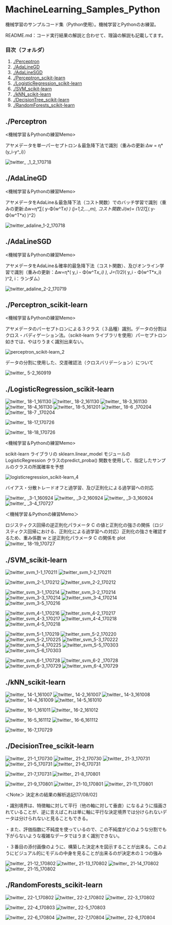 # MachineLearning_Samples_Python
機械学習のサンプルコード集（Python使用）。機械学習とPythonのお練習。

README.md：コード実行結果の解説と合わせて、理論の解説も記載してます。

### 目次（フォルダ）

1. [./Perceptron](#Perceptron)
1. [./AdaLineGD](#AdaLineGD) 
1. [./AdaLineSGD](#AdaLineSGD)
1. [./Perceptron_scikit-learn](#Perceptron_scikit-learn)
1. [./LogisticRegression_scikit-learn](#LogisticRegression_scikit-learn)
1. [./SVM_scikit-learn](#SVM_scikit-learn)
1. [./kNN_scikit-learn](#kNN_scikit-learn)
1. [./DecisionTree_scikit-learn](#DecisionTree_scikit-learn)
1. [./RandomForests_scikit-learn](#RandomForests_scikit-learn)

<a name="Perceptron"></a>
## ./Perceptron 

<機械学習＆Pythonの練習Memo>

アヤメデータを単一パーセプトロン＆最急降下法で識別（重みの更新:Δw = η*(y_i-y^_i)）

![twitter_ _1_2_170718](https://user-images.githubusercontent.com/25688193/28357345-0fc51218-6ca6-11e7-859e-5e1d71bca1c2.png)


<a name="AdaLineGD"></a>
## ./AdaLineGD

<機械学習＆Pythonの練習Memo>

アヤメデータをAdaLine＆最急降下法（コスト関数）でのバッチ学習で識別（重みの更新:Δw=η*∑( y-Φ(w^T*x) ) (j=1,2,...,m), コスト関数:J(w)= (1/2)*∑( y-Φ(w^T*x) )^2）

![twitter_adaline_1-2_170718](https://user-images.githubusercontent.com/25688193/28357349-152a9656-6ca6-11e7-9611-90643928b4a6.png)


<a name="AdaLineSGD"></a>
## ./AdaLineSGD

<機械学習＆Pythonの練習Memo> 

アヤメデータをAdaLine＆確率的最急降下法（コスト関数）、及びオンライン学習で識別（重みの更新：Δw=η*( y_i - Φ(w^T*x_i) ), J=(1/2)*( y_i - Φ(w^T*x_i) )^2, i：ランダム）

![twitter_adaline_2-2_170719](https://user-images.githubusercontent.com/25688193/28357356-19940cb8-6ca6-11e7-80ba-50e0c968f6dc.png)


<a name="Perceptron_scikit-learn"></a>
## ./Perceptron_scikit-learn

<機械学習＆Pythonの練習Memo> 

アヤメデータのパーセプトロンによる３クラス（３品種）識別。データの分割はクロス・バディゲーション法。（scikit-learn ライブラリを使用）パーセプトロン如きでは、やはりうまく識別出来ない。

![perceptron_scikit-learn_2](https://user-images.githubusercontent.com/25688193/28395827-d3c43ef6-6d31-11e7-9421-0fb406a6ec49.png)

データの分割に使用した、交差確認法（クロスバリデーション）について

![twitter_ 5-2_160919](https://user-images.githubusercontent.com/25688193/28366331-2ee5c04a-6cc7-11e7-9085-210c9b0de274.png)


<a name="LogisticRegression_scikit-learn"></a>
## ./LogisticRegression_scikit-learn
![twitter_ 18-1_161130](https://user-images.githubusercontent.com/25688193/28620065-596c98e6-7246-11e7-86bc-b162dc67923f.png)
![twitter_ 18-2_161130](https://user-images.githubusercontent.com/25688193/28620079-6469d858-7246-11e7-8228-38d902db541f.png)
![twitter_ 18-3_161130](https://user-images.githubusercontent.com/25688193/28620103-7ce82c9a-7246-11e7-80c1-0de312e10d62.png)
![twitter_ 18-4_161130](https://user-images.githubusercontent.com/25688193/28620114-8273782c-7246-11e7-8505-4627605c4290.png)
![twitter_ 18-5_161201](https://user-images.githubusercontent.com/25688193/28620120-884b54a4-7246-11e7-819a-61e546a75fb1.png)
![twitter_ 18-6 _170204](https://user-images.githubusercontent.com/25688193/28620130-93ed169e-7246-11e7-9bea-de868a82455b.png)
![twitter_ 18-7 _170204](https://user-images.githubusercontent.com/25688193/28620136-9846c1f4-7246-11e7-88af-7ac885a097e9.png)

![twitter_ 18-17_170726](https://user-images.githubusercontent.com/25688193/28604784-47ddf5f4-7208-11e7-8136-3ac637f584f2.png)

![twitter_ 18-18_170726](https://user-images.githubusercontent.com/25688193/28615080-dcc565d8-7232-11e7-9e72-d7a9b8166136.png)

<機械学習＆Pythonの練習Memo>

scikit-learn ライブラリの sklearn.linear_model モジュールの LogisticRegression クラスのpredict_proba() 関数を使用して、指定したサンプルのクラスの所属確率を予想

![logisticregression_scikit-learn_4](https://user-images.githubusercontent.com/25688193/28619864-725f0614-7245-11e7-8534-6c162eba8dd3.png)

バイアス・分散トレードオフと過学習、及び正則化による過学習への対応

![twitter_ _3-1_160924](https://user-images.githubusercontent.com/25688193/28652178-310a6984-72c1-11e7-994c-d28390cd000b.png)
![twitter_ _3-2_160924](https://user-images.githubusercontent.com/25688193/28652185-381f5356-72c1-11e7-8fae-37e7f77b4e30.png)
![twitter_ _3-3_160924](https://user-images.githubusercontent.com/25688193/28652189-3da74482-72c1-11e7-8050-866a21cba355.png)
![twitter_ _3-4_170727](https://user-images.githubusercontent.com/25688193/28652195-456e0480-72c1-11e7-96c4-c2d9ee8ba273.png)

＜機械学習＆Pythonの練習Memo＞

ロジスティクス回帰の逆正則化パラメータ C の値と正則化の強さの関係（ロジスティクス回帰における、正則化による過学習への対応）正則化の強さを確認するため、重み係数 w と逆正則化パラメータ C の関係を plot
![twitter_ 18-19_170727](https://user-images.githubusercontent.com/25688193/28652198-4b09b560-72c1-11e7-8053-a9e00b280ef8.png)


<a name="SVM_scikit-learn"></a>
## ./SVM_scikit-learn

![twitter_svm_1-1_170211](https://user-images.githubusercontent.com/25688193/28708179-313cdc98-73b6-11e7-985f-8ced8d316ecc.png)
![twitter_svm_1-2_170211](https://user-images.githubusercontent.com/25688193/28708178-313a6daa-73b6-11e7-9817-8621f3cd9985.png)

![twitter_svm_2-1_170212](https://user-images.githubusercontent.com/25688193/28708177-31342c92-73b6-11e7-9b19-0a41a4b7b705.png)
![twitter_svm_2-2_170212](https://user-images.githubusercontent.com/25688193/28708175-312ab5c2-73b6-11e7-8617-37b57c475b35.png)

![twitter_svm_3-1_170214](https://user-images.githubusercontent.com/25688193/28708174-311e33d8-73b6-11e7-82e5-3da320e93b89.png)
![twitter_svm_3-2_170214](https://user-images.githubusercontent.com/25688193/28708173-311dbda4-73b6-11e7-832e-bf7162703056.png)
![twitter_svm_3-3_170214](https://user-images.githubusercontent.com/25688193/28708172-3118eeaa-73b6-11e7-960a-71824390bee5.png)
![twitter_svm_3-4_170214](https://user-images.githubusercontent.com/25688193/28708171-3113dc62-73b6-11e7-9140-f4974f44b495.png)
![twitter_svm_3-5_170216](https://user-images.githubusercontent.com/25688193/28708170-31097290-73b6-11e7-8d0c-8087e1751fb1.png)

![twitter_svm_4-1_170216](https://user-images.githubusercontent.com/25688193/28708169-310200aa-73b6-11e7-8492-41e07ad0a3f9.png)
![twitter_svm_4-2_170217](https://user-images.githubusercontent.com/25688193/28708168-30faf92c-73b6-11e7-987b-996e874fb16f.png)
![twitter_svm_4-3_170217](https://user-images.githubusercontent.com/25688193/28708165-30eb1a5c-73b6-11e7-8530-e19ac4cef9e1.png)
![twitter_svm_4-4_170218](https://user-images.githubusercontent.com/25688193/28708167-30f916ac-73b6-11e7-976d-d4c1e3a52524.png)
![twitter_svm_4-5_170218](https://user-images.githubusercontent.com/25688193/28708166-30f5c588-73b6-11e7-9d9b-54d46b8a69f5.png)

![twitter_svm_5-1_170219](https://user-images.githubusercontent.com/25688193/28708164-30e4d688-73b6-11e7-89a0-d78b5065b467.png)
![twitter_svm_5-2_170220](https://user-images.githubusercontent.com/25688193/28708163-30def074-73b6-11e7-8d17-57fdbf9bab59.png)
![twitter_svm_5-2_170225](https://user-images.githubusercontent.com/25688193/28708162-30c28aba-73b6-11e7-8e63-aa1d77db8c00.png)
![twitter_svm_5-3_170222](https://user-images.githubusercontent.com/25688193/28708159-30bd4c44-73b6-11e7-91bb-c212ab04a7db.png)
![twitter_svm_5-4_170225](https://user-images.githubusercontent.com/25688193/28708161-30c06262-73b6-11e7-88bd-9ea72837d9c8.png)
![twitter_svm_5-5_170303](https://user-images.githubusercontent.com/25688193/28708158-30bc0e1a-73b6-11e7-9fc1-c015e9403def.png)
![twitter_svm_5-6_170303](https://user-images.githubusercontent.com/25688193/28708157-30bbfba0-73b6-11e7-9aba-894974b30167.png)

![twitter_svm_6-1_170728](https://user-images.githubusercontent.com/25688193/28708061-adc48348-73b5-11e7-8cf8-17f3c3a8ba0e.png)
![twitter_svm_6-2 _170728](https://user-images.githubusercontent.com/25688193/28719743-f71ebd8a-73e5-11e7-91cb-476014748aad.png)
![twitter_svm_6-3_170729](https://user-images.githubusercontent.com/25688193/28736123-694aa3d2-7423-11e7-8bba-92fadfdc645c.png)
![twitter_svm_6-4_170729](https://user-images.githubusercontent.com/25688193/28737648-6f478f8c-742a-11e7-9de9-f3f6d619d623.png)

<a name="kNN_scikit-learn"></a>
## ./kNN_scikit-learn

![twitter_ 14-1_161007](https://user-images.githubusercontent.com/25688193/28742174-1d0f13f4-7464-11e7-8cc9-1d669f2c50ca.png)
![twitter_ 14-2_161007](https://user-images.githubusercontent.com/25688193/28742169-1d0c9bce-7464-11e7-97c2-0ec640aa3e15.png)
![twitter_ 14-3_161008](https://user-images.githubusercontent.com/25688193/28742170-1d0d1270-7464-11e7-8cfb-5ec25983427f.png)
![twitter_ 14-4_161009](https://user-images.githubusercontent.com/25688193/28742171-1d0e1530-7464-11e7-8e32-04b007727098.png)
![twitter_ 14-5_161010](https://user-images.githubusercontent.com/25688193/28742173-1d0f097c-7464-11e7-8df7-cd6018620fbf.png)

![twitter_ 16-1_161011](https://user-images.githubusercontent.com/25688193/28742172-1d0edbfa-7464-11e7-8e82-238a91faf92e.png)
![twitter_ 16-2_161012](https://user-images.githubusercontent.com/25688193/28742176-1d2fe52a-7464-11e7-825d-6d49ca8ccfed.png)

![twitter_ 16-5_161112](https://user-images.githubusercontent.com/25688193/28742175-1d2f1b0e-7464-11e7-9b18-3d74ddd6e142.png)
![twitter_ 16-6_161112](https://user-images.githubusercontent.com/25688193/28742177-1d31eb68-7464-11e7-8bd6-a9443593c392.png)

![twitter_ 16-7_170729](https://user-images.githubusercontent.com/25688193/28742632-1482008c-7470-11e7-9590-df87069db4ed.png)


<a name="DecisionTree_scikit-learn"></a>
## ./DecisionTree_scikit-learn

![twitter_ 21-1_170730](https://user-images.githubusercontent.com/25688193/28753082-4ad10f58-7569-11e7-82b3-8adfae7e562c.png)
![twitter_ 21-2_170730](https://user-images.githubusercontent.com/25688193/28753081-4acca2ba-7569-11e7-9a06-33e59c20fb66.png)
![twitter_ 21-3_170731](https://user-images.githubusercontent.com/25688193/28761658-3b50e77e-75eb-11e7-99bf-fbfe15554aa0.png)
![twitter_ 21-5_170731](https://user-images.githubusercontent.com/25688193/28761659-3b797ed2-75eb-11e7-8c22-9509530bc773.png)
![twitter_ 21-6_170731](https://user-images.githubusercontent.com/25688193/28770902-d6b289ae-761b-11e7-9634-58c09410b7ed.png)

![twitter_ 21-7_170731](https://user-images.githubusercontent.com/25688193/28786076-10325ff6-7653-11e7-99a6-f701b6deda43.png)
![twitter_ 21-8_170801](https://user-images.githubusercontent.com/25688193/28808317-e178537e-76b5-11e7-8358-986a433a532a.png)

![twitter_ 21-9_170801](https://user-images.githubusercontent.com/25688193/28813700-649d371e-76d5-11e7-9044-1e841481367e.png)
![twitter_ 21-10_170801](https://user-images.githubusercontent.com/25688193/28819004-cc4a33a0-76e7-11e7-8816-b8f4bd2b31ac.png)
![twitter_ 21-11_170801](https://user-images.githubusercontent.com/25688193/28819013-cf690e94-76e7-11e7-86cd-ef445a17d7ce.png)

＜Note＞ 決定木の結果の解析追記[17/08/02]
  
・識別境界は、特徴軸に対して平行（他の軸に対して垂直）になるように描画されていることが、逆に言えばこれは単に軸に平行な決定境界では分けられないデータは分けられないと見ることもできる。

・また、評価指数に不純度を使っているので、この不純度がどのような分割でも下がらないような複雑なデータではうまく識別できない。

・３番目の添付画像のように、構築した決定木を図示することが出来る。このようにビジュアル的にモデルの中身を見ることが出来るのが決定木の１つの強み

![twitter_ 21-12_170802](https://user-images.githubusercontent.com/25688193/28858808-38dee410-778e-11e7-89a8-2f993e20a3d1.png)
![twitter_ 21-13_170802](https://user-images.githubusercontent.com/25688193/28861308-39ed005a-779b-11e7-96e1-2e80becc6e82.png)
![twitter_ 21-14_170802](https://user-images.githubusercontent.com/25688193/28867517-5710c002-77b1-11e7-8d12-941e6272d5b4.png)
![twitter_ 21-15_170802](https://user-images.githubusercontent.com/25688193/28867521-5afb3328-77b1-11e7-8b57-ec9e9dc9f255.png)


<a name="RandomForests_scikit-learn"></a>
## ./RandomForests_scikit-learn

![twitter_ 22-1_170802](https://user-images.githubusercontent.com/25688193/28871164-5482daca-77be-11e7-8732-67253307f2c3.png)
![twitter_ 22-2_170802](https://user-images.githubusercontent.com/25688193/28893585-f645aae2-780c-11e7-9c25-47b9b92e5017.png)
![twitter_ 22-3_170802](https://user-images.githubusercontent.com/25688193/28875951-68509326-77d2-11e7-89d8-dbc5388193f8.png)

![twitter_ 22-4_170803](https://user-images.githubusercontent.com/25688193/28907039-f5c7e96e-7856-11e7-902d-d1aaaba7954c.png)
![twitter_ 22-5_170803](https://user-images.githubusercontent.com/25688193/28907040-f78f779e-7856-11e7-839d-9845e29dce24.png)

![twitter_ 22-6_170804](https://user-images.githubusercontent.com/25688193/28962339-5fc9099e-7940-11e7-8693-9e7d5019acb7.png)
![twitter_ 22-7_170804](https://user-images.githubusercontent.com/25688193/28963702-0961b768-7945-11e7-8043-8c2d24884d44.png)
![twitter_ 22-8_170804](https://user-images.githubusercontent.com/25688193/28965432-fc909656-794b-11e7-9c16-3c34c381c8d9.png)

